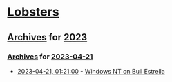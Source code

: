 # [Lobsters](../../../README.md)

## [Archives](../../index.md) for [2023](../index.md)

### [Archives](../../index.md) for [2023-04-21](index.md)

* [2023-04-21, 01:21:00](https://lobste.rs/s/5tvug2/windows_nt_on_bull_estrella) - [Windows NT on Bull Estrella](http://vivapowerpc.eu/20230130-1800_Windows_NT_on_Bull_Estrella)

